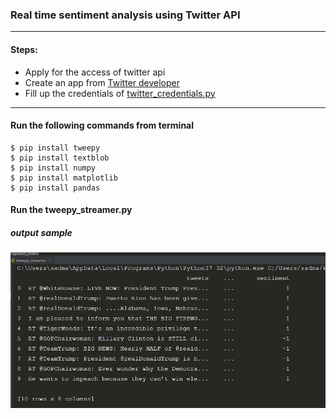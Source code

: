 ### Real time sentiment analysis using Twitter API
----
#### Steps: 
- Apply for the access of twitter api
- Create an app from [Twitter developer](https://developer.twitter.com/en/apps) 
- Fill up the credentials of [twitter_credentials.py](https://github.com/sksoumik/opinion-mining-twitter-tweets/blob/master/twitter_credentials.py)

----
#### Run the following commands from terminal 
```
$ pip install tweepy
$ pip install textblob
$ pip install numpy
$ pip install matplotlib
$ pip install pandas
```
#### Run the tweepy_streamer.py
##### output sample
![alt text](https://raw.githubusercontent.com/sksoumik/opinion-mining-twitter-tweets/master/output_sample.JPG)
